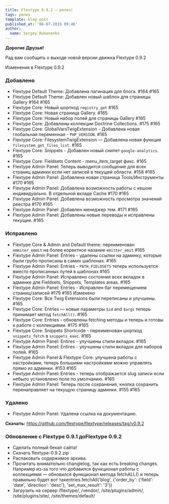 ```yaml
---
title: Flextype 0.9.2 — релиз!
tags: релиз
template: blog-post
published_at: '06-07-2019 09:46'
author:
  name: Sergey Romanenko
---
```


**Дорогие Друзья!**

Рад вам сообщить о выходе новой версии движка Flextype 0.9.2

Изменения в Flextype 0.9.2

### Добавлено
- Flextype Default Theme: Добавлена пагинация для блога. #164 #165
- Flextype Default Theme: Добавлен новый шаблон для страницы Gallery #164 #165
- Flextype Core: Новый шорткод `registry_get` #165
- Flextype Core: Новая страница Gallery. #165
- Flextype Core: Новый набор полей для страницы Gallery #165
- Flextype Core: Добавлены коллекции Doctrine Collections. #175 #165
- Flextype Core: GlobalVarsTwigExtension - Добавлена новая глобальная переменная - `PHP_VERSION`. #165
- Flextype Core: FilesystemTwigExtension — Добавлена новая функция `filesystem_get_files_list`. #165
- Flextype Core: Snippets - Добавлен новый снипет `google-analytics`. #165
- Flextype Core: Fieldsets Content - menu_item_target фикс. #165
- Flextype Admin Panel: Теперь выводится сообщение для всех страниц админки если нет записей в текущей области. #158 #165
- Flextype Admin Panel: Добавлена новая страница Tools/Инструменты #170 #165
- Flextype Admin Panel: Добавлена возможность работы с кешом индивидуально. В отдельной вкладе Сache #170 #165
- Flextype Admin Panel: Добавлена возможность просмотра значений реестра #170 #165
- Flextype Admin Panel: Добавлен менеджер тем. #171 #165
- Flextype Admin Panel: Добавлены новые переводы и исправлены текущие. #165

### Исправлено
- Flextype Core & Admin and Default theme: переименован `emmiter_emmit` на более коректное назание `emitter_emit` #165
- Flextype Admin Panel: Entries - удалены ссылки на админку, которые были грубо прописаны в самих шаблонах. #165
- Flextype Admin Panel: Entries - `PATH_FIELDSETS` теперь используется вместо прописанных путей в шаблонах #165
- Flextype Admin Panel: Исправлено состояния всех вкладок в админке для Fieldsets, Snippets, Templates areas. #165
- Flextype Admin Panel: Entries - Исправлен баг перемещением страниц/записей #179 #165
Изменено
- Flextype Core: Все Twig Extensions были переписаны и улучшены. #165
- Flextype Core: Entries — новые параметры `$id` and `$args` теперь принимает метод `fetchAll()`. #165
- Flextype Core: Entries - обновлены fetching методы и теперь и готовы к работе с коллекциями. #175 #165
- Flextype Core: Snippets Shortcode - переименован шорткод `snippets_fetch` в `snippets_exec`. #165
- Flextype Admin Panel: Entires - улучшены стили вкладок. #165
- Flextype Admin Panel: Entires - улучшены стили вкладок для наборов полей. #165
- Flextype Admin Panel & Flextype Core: улучшена работы с настройками, теперь большими настройками можно управлять прямо из админки. #153 #165
- Flextype Admin Panel: Entries - теперь отображается slug записи если небыло установлено поле по умолчанию. #165
- Flextype Admin Panel: Теперь после сохранения, кнопка сохранить перенаправляет на текущую страницу админки. #155 #165

### Удалено
- Flextype Admin Panel: Удалена ссылка на документацию.

**Скачать:**
https://github.com/flextype/flextype/releases/tag/v0.9.2

### Обновление с Flextype 0.9.1 доFlextype 0.9.2
- Сделать полный бекап сайта!
- Скачать flextype-0.9.2.zip
- Распаковать содержимое архива.
- Прочитать внимательно changlelog, так как есть breaking changes. Например из-за того что добавился функционал работы с коллекциями — обновился функционал метода fetchALL() и теперь правильно будет вот такentries.fetchAll('blog', {'order_by': {'field': 'date', 'direction': 'desc'}, 'set_max_result': '3'})
- Загрузить на сервер /flextype/, /vendor/, /site/plugins/admin/, /site/plugins/site/, /site/themes/default/
